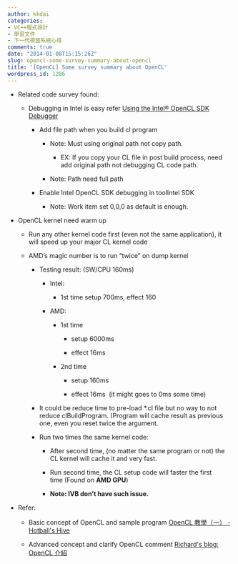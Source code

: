 ```yaml
---
author: kkdai
categories:
- VC++程式設計
- 學習文件
- 下一代視窗系統心得
comments: true
date: "2014-01-08T15:15:26Z"
slug: opencl-some-survey-summary-about-opencl
title: '[OpenCL] Some survey summary about OpenCL'
wordpress_id: 1286
---
```







  * Related code survey found:



    * Debugging in Intel is easy refer [Using the Intel® OpenCL SDK Debugger](///view/16208274/s151/396127c3-36f6-4151-9c0d-74a15429a179/396127c3-36f6-4151-9c0d-74a15429a179/)



      * Add file path when you build cl program



        * Note: Must using original path not copy path.



          * EX: If you copy your CL file in post build process, need add original path not debugging CL code path.



        * Note: Path need full path



      * Enable Intel OpenCL SDK debugging in toolIntel SDK



        * Note: Work item set 0,0,0 as default is enough.





  * OpenCL kernel need warm up



    * Run any other kernel code first (even not the same application), it will speed up your major CL kernel code


    * AMD’s magic number is to run “twice” on dump kernel



      * Testing result: (SW/CPU 160ms)



        * Intel:



          * 1st time setup 700ms, effect 160



        * AMD:



          * 1st time



            * setup 6000ms


            * effect 16ms



          * 2nd time



            * setup 160ms


            * effect 16ms  (it might goes to 0ms some time)





      * It could be reduce time to pre-load *.cl file but no way to not reduce clBuildProgram. (Program will cache result as previous one, even you reset twice the argument.


      * Run two times the same kernel code:



        * After second time, (no matter the same program or not) the CL kernel will cache it and very fast.


        * Run second time, the CL setup code will faster the first time (Found on **AMD GPU**)


        * **Note: IVB don’t have such issue.**





  * Refer: 



    * Basic concept of OpenCL and sample program [OpenCL 教學（一） - Hotball's Hive](///view/16208274/s151/0bfa0606-ce5c-423d-8c25-90aebb86fea1/0bfa0606-ce5c-423d-8c25-90aebb86fea1/)


    * Advanced concept and clarify OpenCL comment [Richard's blog: OpenCL 介紹](///view/16208274/s151/5cda875c-cfbc-40b0-8254-6c07cd6be7bf/5cda875c-cfbc-40b0-8254-6c07cd6be7bf/)



